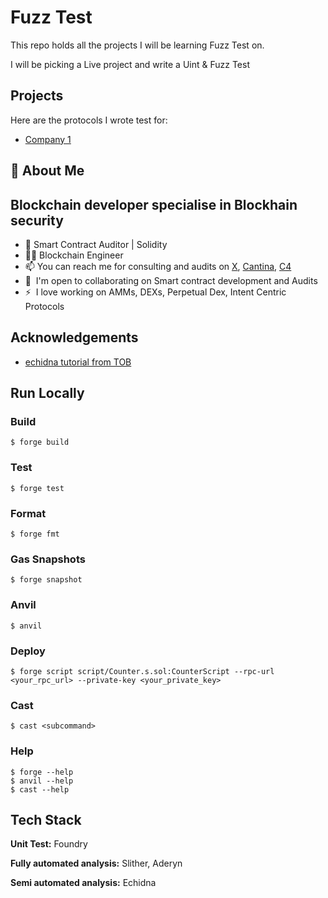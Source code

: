 
# Fuzz Test

This repo holds all the projects I will be learning Fuzz Test on. 

I will be picking a Live project and write a Uint & Fuzz Test

## Projects

Here are the protocols I wrote test for:

- [Company 1]()


## 🚀 About Me
Blockchain developer specialise in Blockhain security
-----------------------------------------------------

*   🔐 Smart Contract Auditor | Solidity
*   👨‍🔬 Blockchain Engineer
*   📫 You can reach me for consulting and audits on [X](https://twitter.com/0xFave), [Cantina](https://cantina.xyz/u/0xfave), [C4](https://code4rena.com/@0xfave)
*   🤝  I'm open to collaborating on Smart contract development and Audits
*   ⚡  I love working on AMMs, DEXs, Perpetual Dex, Intent Centric Protocols
## Acknowledgements

 - [echidna tutorial from TOB](https://github.com/crytic/echidna-streaming-series)


## Run Locally

### Build

```shell
$ forge build
```

### Test

```shell
$ forge test
```

### Format

```shell
$ forge fmt
```

### Gas Snapshots

```shell
$ forge snapshot
```

### Anvil

```shell
$ anvil
```

### Deploy

```shell
$ forge script script/Counter.s.sol:CounterScript --rpc-url <your_rpc_url> --private-key <your_private_key>
```

### Cast

```shell
$ cast <subcommand>
```

### Help

```shell
$ forge --help
$ anvil --help
$ cast --help
```
## Tech Stack

**Unit Test:** Foundry

**Fully automated analysis:** Slither, Aderyn

**Semi automated analysis:** Echidna